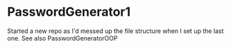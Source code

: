 # PasswordGenerator1
Started a new repo as I'd messed up the file structure when I set up the last one.
See also PasswordGeneratorOOP

